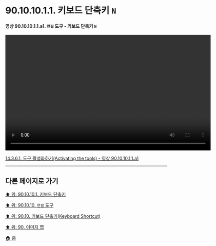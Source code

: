 # 90.10.10.1.1. 키보드 단축키 `N`

<a id="90-10-10-01-01-a1"></a>

#### 영상 90.10.10.1.1.a1. `연필` 도구 - 키보드 단축키 `N`
<video controls="controls" width="640" height="360" src="https://github.com/wonder13662/gimp/assets/15767104/78ce5003-a378-44b0-9f00-fb1c9b417571"></video>

[14.3.6.1. 도구 활성화하기(Activating the tools) - 영상 90.10.10.1.1.a1](./14-03-06-01-activating_the_tool.md#90-10-10-01-01-a1)

***

## 다른 페이지로 가기

[⬆️ 위: 90.10.10.1. 키보드 단축키](./90-10-10-01-00-keyboard_shortcut.md)

[⬆️ 위: 90.10.10. `연필` 도구](./90-10-10-00-pencil.md)

[⬆️ 위: 90.10. 키보드 단축키(Keyboard Shortcut)](./90-10-00-keyboard_shortcut.md)

[⬆️ 위: 90. 이미지 맵](./90-00-image-map.md)

[🏠 홈](./00-home.md)